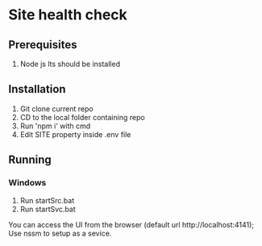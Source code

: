 # Site health check
## Prerequisites
1. Node js lts should be installed
## Installation
1. Git clone current repo
1. CD to the local folder containing repo
1. Run 'npm i' with cmd
1. Edit SITE property inside .env file
## Running
### Windows
1. Run startSrc.bat
1. Run startSvc.bat
  
You can access the UI from the browser (default url http://localhost:4141);  
Use nssm to setup as a sevice.